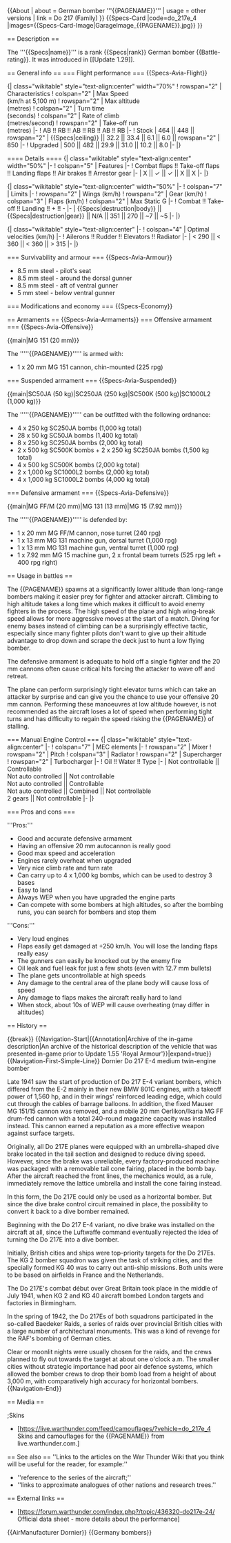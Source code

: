 {{About
| about = German bomber '''{{PAGENAME}}'''
| usage = other versions
| link = Do 217 (Family)
}}
{{Specs-Card
|code=do_217e_4
|images={{Specs-Card-Image|GarageImage_{{PAGENAME}}.jpg}}
}}

== Description ==
<!-- ''In the description, the first part should be about the history of and the creation and combat usage of the aircraft, as well as its key features. In the second part, tell the reader about the aircraft in the game. Insert a screenshot of the vehicle, so that if the novice player does not remember the vehicle by name, he will immediately understand what kind of vehicle the article is talking about.'' -->
The '''{{Specs|name}}''' is a rank {{Specs|rank}} German bomber {{Battle-rating}}. It was introduced in [[Update 1.29]].

== General info ==
=== Flight performance ===
{{Specs-Avia-Flight}}
<!-- ''Describe how the aircraft behaves in the air. Speed, manoeuvrability, acceleration and allowable loads - these are the most important characteristics of the vehicle.'' -->

{| class="wikitable" style="text-align:center" width="70%"
! rowspan="2" | Characteristics
! colspan="2" | Max Speed<br>(km/h at 5,100 m)
! rowspan="2" | Max altitude<br>(metres)
! colspan="2" | Turn time<br>(seconds)
! colspan="2" | Rate of climb<br>(metres/second)
! rowspan="2" | Take-off run<br>(metres)
|-
! AB !! RB !! AB !! RB !! AB !! RB
|-
! Stock
| 464 || 448 || rowspan="2" | {{Specs|ceiling}} || 32.2 || 33.4 || 6.1 || 6.0 || rowspan="2" | 850
|-
! Upgraded
| 500 || 482 || 29.9 || 31.0 || 10.2 || 8.0
|-
|}

==== Details ====
{| class="wikitable" style="text-align:center" width="50%"
|-
! colspan="5" | Features
|-
! Combat flaps !! Take-off flaps !! Landing flaps !! Air brakes !! Arrestor gear
|-
| X || ✓ || ✓ || X || X     <!-- ✓ -->
|-
|}

{| class="wikitable" style="text-align:center" width="50%"
|-
! colspan="7" | Limits
|-
! rowspan="2" | Wings (km/h)
! rowspan="2" | Gear (km/h)
! colspan="3" | Flaps (km/h)
! colspan="2" | Max Static G
|-
! Combat !! Take-off !! Landing !! + !! -
|-
| {{Specs|destruction|body}} || {{Specs|destruction|gear}} || N/A || 351 || 270 || ~7 || ~5
|-
|}

{| class="wikitable" style="text-align:center"
|-
! colspan="4" | Optimal velocities (km/h)
|-
! Ailerons !! Rudder !! Elevators !! Radiator
|-
| < 290 || < 360 || < 360 || > 315
|-
|}

=== Survivability and armour ===
{{Specs-Avia-Armour}}
<!-- ''Examine the survivability of the aircraft. Note how vulnerable the structure is and how secure the pilot is, whether the fuel tanks are armoured, etc. Describe the armour, if there is any, and also mention the vulnerability of other critical aircraft systems.'' -->

* 8.5 mm steel - pilot's seat
* 8.5 mm steel - around the dorsal gunner
* 8.5 mm steel - aft of ventral gunner
* 5 mm steel - below ventral gunner

=== Modifications and economy ===
{{Specs-Economy}}

== Armaments ==
{{Specs-Avia-Armaments}}
=== Offensive armament ===
{{Specs-Avia-Offensive}}
<!-- ''Describe the offensive armament of the aircraft, if any. Describe how effective the cannons and machine guns are in a battle, and also what belts or drums are better to use. If there is no offensive weaponry, delete this subsection.'' -->
{{main|MG 151 (20 mm)}}

The '''''{{PAGENAME}}''''' is armed with:

* 1 x 20 mm MG 151 cannon, chin-mounted (225 rpg)

=== Suspended armament ===
{{Specs-Avia-Suspended}}
<!-- ''Describe the aircraft's suspended armament: additional cannons under the wings, bombs, rockets and torpedoes. This section is especially important for bombers and attackers. If there is no suspended weaponry remove this subsection.'' -->
{{main|SC50JA (50 kg)|SC250JA (250 kg)|SC500K (500 kg)|SC1000L2 (1,000 kg)}}

The '''''{{PAGENAME}}''''' can be outfitted with the following ordnance:

* 4 x 250 kg SC250JA bombs (1,000 kg total)
* 28 x 50 kg SC50JA bombs (1,400 kg total)
* 8 x 250 kg SC250JA bombs (2,000 kg total)
* 2 x 500 kg SC500K bombs + 2 x 250 kg SC250JA bombs (1,500 kg total)
* 4 x 500 kg SC500K bombs (2,000 kg total)
* 2 x 1,000 kg SC1000L2 bombs (2,000 kg total)
* 4 x 1,000 kg SC1000L2 bombs (4,000 kg total)

=== Defensive armament ===
{{Specs-Avia-Defensive}}
<!-- ''Defensive armament with turret machine guns or cannons, crewed by gunners. Examine the number of gunners and what belts or drums are better to use. If defensive weaponry is not available, remove this subsection.'' -->
{{main|MG FF/M (20 mm)|MG 131 (13 mm)|MG 15 (7.92 mm)}}

The '''''{{PAGENAME}}''''' is defended by:

* 1 x 20 mm MG FF/M cannon, nose turret (240 rpg)
* 1 x 13 mm MG 131 machine gun, dorsal turret (1,000 rpg)
* 1 x 13 mm MG 131 machine gun, ventral turret (1,000 rpg)
* 1 x 7.92 mm MG 15 machine gun, 2 x frontal beam turrets (525 rpg left + 400 rpg right)

== Usage in battles ==
<!-- ''Describe the tactics of playing in the aircraft, the features of using aircraft in a team and advice on tactics. Refrain from creating a "guide" - do not impose a single point of view, but instead, give the reader food for thought. Examine the most dangerous enemies and give recommendations on fighting them. If necessary, note the specifics of the game in different modes (AB, RB, SB).'' -->

The {{PAGENAME}} spawns at a significantly lower altitude than long-range bombers making it easier prey for fighter and attacker aircraft. Climbing to high altitude takes a long time which makes it difficult to avoid enemy fighters in the process. The high speed of the plane and high wing-break speed allows for more aggressive moves at the start of a match. Diving for enemy bases instead of climbing can be a surprisingly effective tactic, especially since many fighter pilots don't want to give up their altitude advantage to drop down and scrape the deck just to hunt a low flying bomber.

The defensive armament is adequate to hold off a single fighter and the 20 mm cannons often cause critical hits forcing the attacker to wave off and retreat.

The plane can perform surprisingly tight elevator turns which can take an attacker by surprise and can give you the chance to use your offensive 20 mm cannon. Performing these manoeuvres at low altitude however, is not recommended as the aircraft loses a lot of speed when performing tight turns and has difficulty to regain the speed risking the {{PAGENAME}} of stalling.

=== Manual Engine Control ===
{| class="wikitable" style="text-align:center"
|-
! colspan="7" | MEC elements
|-
! rowspan="2" | Mixer
! rowspan="2" | Pitch
! colspan="3" | Radiator
! rowspan="2" | Supercharger
! rowspan="2" | Turbocharger
|-
! Oil !! Water !! Type
|-
| Not controllable || Controllable<br>Not auto controlled || Not controllable<br>Not auto controlled || Controllable<br>Not auto controlled || Combined || Not controllable<br>2 gears || Not controllable
|-
|}

=== Pros and cons ===
<!-- ''Summarise and briefly evaluate the vehicle in terms of its characteristics and combat effectiveness. Mark its pros and cons in the bulleted list. Try not to use more than 6 points for each of the characteristics. Avoid using categorical definitions such as "bad", "good" and the like - use substitutions with softer forms such as "inadequate" and "effective".'' -->

'''Pros:'''

* Good and accurate defensive armament
* Having an offensive 20 mm autocannon is really good
* Good max speed and acceleration
* Engines rarely overheat when upgraded
* Very nice climb rate and turn rate
* Can carry up to 4 x 1,000 kg bombs, which can be used to destroy 3 bases
* Easy to land
* Always WEP when you have upgraded the engine parts
* Can compete with some bombers at high altitudes, so after the bombing runs, you can search for bombers and stop them

'''Cons:'''

* Very loud engines
* Flaps easily get damaged at +250 km/h. You will lose the landing flaps really easy
* The gunners can easily be knocked out by the enemy fire
* Oil leak and fuel leak for just a few shots (even with 12.7 mm bullets)
* The plane gets uncontrollable at high speeds
* Any damage to the central area of the plane body will cause loss of speed
* Any damage to flaps makes the aircraft really hard to land
* When stock, about 10s of WEP will cause overheating (may differ in altitudes)

== History ==
<!-- ''Describe the history of the creation and combat usage of the aircraft in more detail than in the introduction. If the historical reference turns out to be too long, take it to a separate article, taking a link to the article about the vehicle and adding a block "/History" (example: <nowiki>https://wiki.warthunder.com/(Vehicle-name)/History</nowiki>) and add a link to it here using the <code>main</code> template. Be sure to reference text and sources by using <code><nowiki><ref></ref></nowiki></code>, as well as adding them at the end of the article with <code><nowiki><references /></nowiki></code>. This section may also include the vehicle's dev blog entry (if applicable) and the in-game encyclopedia description (under <code><nowiki>=== In-game description ===</nowiki></code>, also if applicable).'' -->

{{break}}
{{Navigation-Start|{{Annotation|Archive of the in-game description|An archive of the historical description of the vehicle that was presented in-game prior to Update 1.55 'Royal Armour'}}|expand=true}}
{{Navigation-First-Simple-Line}}
Dornier Do 217 E-4 medium twin-engine bomber

Late 1941 saw the start of production of Do 217 E-4 variant bombers, which differed from the E-2 mainly in their new BMW 801C engines, with a takeoff power of 1,560 hp, and in their wings' reinforced leading edge, which could cut through the cables of barrage balloons. In addition, the fixed Mauser MG 151/15 cannon was removed, and a mobile 20 mm Oerlikon/Ikaria MG FF drum-fed cannon with a total 240-round magazine capacity was installed instead. This cannon earned a reputation as a more effective weapon against surface targets.

Originally, all Do 217E planes were equipped with an umbrella-shaped dive brake located in the tail section and designed to reduce diving speed. However, since the brake was unreliable, every factory-produced machine was packaged with a removable tail cone fairing, placed in the bomb bay. After the aircraft reached the front lines, the mechanics would, as a rule, immediately remove the lattice umbrella and install the cone fairing instead.

In this form, the Do 217E could only be used as a horizontal bomber. But since the dive brake control circuit remained in place, the possibility to convert it back to a dive bomber remained.

Beginning with the Do 217 E-4 variant, no dive brake was installed on the aircraft at all, since the Luftwaffe command eventually rejected the idea of turning the Do 217E into a dive bomber.

Initially, British cities and ships were top-priority targets for the Do 217Es. The KG 2 bomber squadron was given the task of striking cities, and the specially formed KG 40 was to carry out anti-ship missions. Both units were to be based on airfields in France and the Netherlands.

The Do 217E's combat début over Great Britain took place in the middle of July 1941, when KG 2 and KG 40 aircraft bombed London targets and factories in Birmingham.

In the spring of 1942, the Do 217Es of both squadrons participated in the so-called Baedeker Raids, a series of raids over provincial British cities with a large number of architectural monuments. This was a kind of revenge for the RAF's bombing of German cities.

Clear or moonlit nights were usually chosen for the raids, and the crews planned to fly out towards the target at about one o'clock a.m. The smaller cities without strategic importance had poor air defence systems, which allowed the bomber crews to drop their bomb load from a height of about 3,000 m, with comparatively high accuracy for horizontal bombers.
{{Navigation-End}}

== Media ==
<!-- ''Excellent additions to the article would be video guides, screenshots from the game, and photos.'' -->

;Skins
* [https://live.warthunder.com/feed/camouflages/?vehicle=do_217e_4 Skins and camouflages for the {{PAGENAME}} from live.warthunder.com.]

== See also ==
''Links to the articles on the War Thunder Wiki that you think will be useful for the reader, for example:''

* ''reference to the series of the aircraft;''
* ''links to approximate analogues of other nations and research trees.''

== External links ==
<!-- ''Paste links to sources and external resources, such as:''
* ''topic on the official game forum;''
* ''other literature.'' -->

* [https://forum.warthunder.com/index.php?/topic/436320-do217e-24/ Official data sheet - more details about the performance]

{{AirManufacturer Dornier}}
{{Germany bombers}}